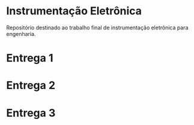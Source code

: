 # Instrumentação Eletrônica
Repositório destinado ao trabalho final de instrumentação eletrônica para engenharia.


# Entrega 1


# Entrega 2


# Entrega 3